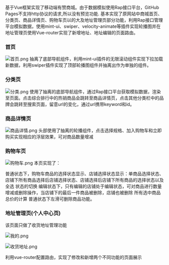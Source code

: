 

基于Vue框架实现了移动端有赞商城。由于数据模拟使用Rap接口平台，GitHub Pages不支持http协议的请求,所以没有预览功能.
基本实现了原网站中商城首页、分类页、商品详情页、购物车页以的大及地址管理页部分功能，利用Rap接口管理平台模拟数据，使用mint-ui、swiper、velocity-animate等插件实现轮播图并在地址管理页使用Vue-router实现了新增地址、地址编辑的页面路由。

 ### 首页

![首页.png](https://s2.ax1x.com/2020/01/29/1Q1wXq.png)
抽离了底部导航组件，利用mint-ui插件的无限滚动组件实现下拉加载新数据，利用swiper插件实现了顶部轮播图组件并抽离出作为单独的组件。

 ### 分类页

![分类.png](https://s2.ax1x.com/2020/01/29/1Q16NF.png)
使用了抽离的底部导航组件，通过Rap接口平台获取模拟数据，渲染至页面。点击综合排行中的热销商品会跳转至商品详情页，点击其他分类栏中的品牌会跳转至搜索页面，留意url的变化，通过url携带keyword和id。

 ### 商品详情页

![商品详情.png](https://s2.ax1x.com/2020/01/29/1Q1L3d.png)
头部使用了抽离的轮播组件，点击选择规格、加入购物车和立即购买实现相应的浮层效果，可对商品数量增减



 ### 购物车页

![购物车.png](https://s2.ax1x.com/2020/01/29/1Q1vut.png)
本页实现了：

普通状态下，购物车商品的选择状态显示、店铺选择状态显示：单商品选择状态、店铺下所有商品选择后店铺选择状态、店铺选择后店铺下所有商品的选择状态以及全选 状态的切换
编辑状态下，只有编辑的店铺处于编辑状态，可对商品进行数量增减或删除操作，当店铺下的最后一件商品被删除，店铺也被删除
所有选中商品总价的计算
普通状态下左滑可删除商品功能。

 ### 地址管理页(个人中心页)


该页面只做了收货地址管理功能

![我的.png](https://s2.ax1x.com/2020/01/29/1Q1xDP.png)

![收货地址.png](https://s2.ax1x.com/2020/01/29/1Q3pE8.png)


利用vue-router配置路由，实现了修改和新增两个不同功能的页面展示
